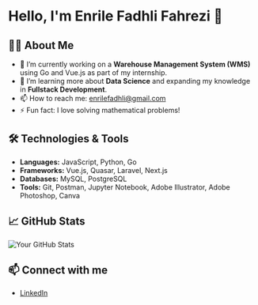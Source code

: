 # Hello, I'm Enrile Fadhli Fahrezi 👋

## 👨‍💻 About Me
- 🔭 I’m currently working on a **Warehouse Management System (WMS)** using Go and Vue.js as part of my internship.
- 🌱 I’m learning more about **Data Science** and expanding my knowledge in **Fullstack Development**.
- 📫 How to reach me: enrilefadhli@gmail.com
- ⚡ Fun fact: I love solving mathematical problems!

## 🛠️ Technologies & Tools
- **Languages:** JavaScript, Python, Go
- **Frameworks:** Vue.js, Quasar, Laravel, Next.js
- **Databases:** MySQL, PostgreSQL
- **Tools:** Git, Postman, Jupyter Notebook, Adobe Illustrator, Adobe Photoshop, Canva

## 📈 GitHub Stats
![Your GitHub Stats](https://github-readme-stats.vercel.app/api?username=enrilefadhli&show_icons=true&theme=radical)

## 📫 Connect with me
- [LinkedIn](https://www.linkedin.com/in/enrilefadhli/)
